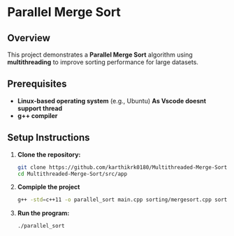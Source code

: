 # Parallel Merge Sort

## Overview

This project demonstrates a **Parallel Merge Sort** algorithm using **multithreading** to improve sorting performance for large datasets.

## Prerequisites

- **Linux-based operating system** (e.g., Ubuntu) **As Vscode doesnt support thread**
- **g++ compiler**

## Setup Instructions

1. **Clone the repository:**

   ```bash
   git clone https://github.com/karthikrk0180/Multithreaded-Merge-Sort.git
   cd Multithreaded-Merge-Sort/src/app

2. **Compiple the project**

   ```bash
   g++ -std=c++11 -o parallel_sort main.cpp sorting/mergesort.cpp sorting/parallelMergeSort.cpp -pthread


3. **Run the program:**

   ```bash
   ./parallel_sort

   

